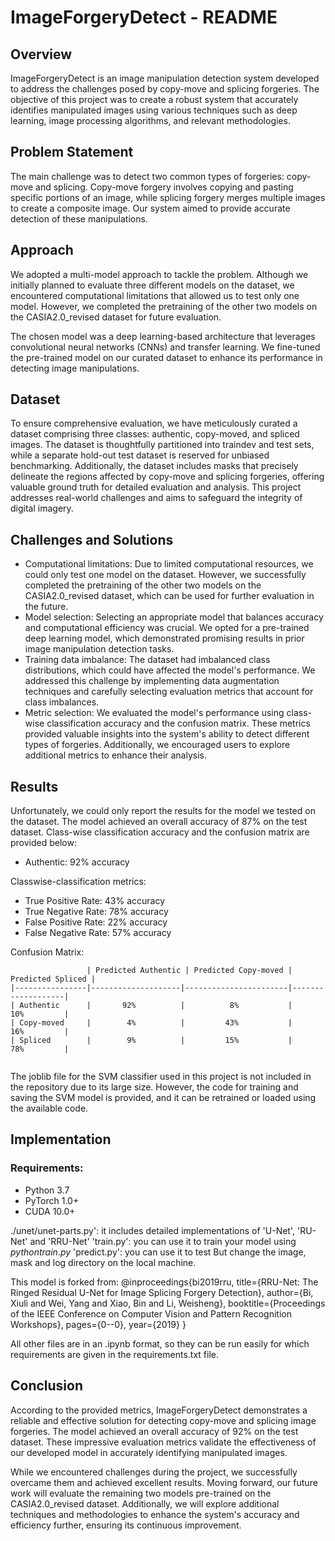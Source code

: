 # ImageForgeryDetect - README

## Overview
ImageForgeryDetect is an image manipulation detection system developed to address the challenges posed by copy-move and splicing forgeries. The objective of this project was to create a robust system that accurately identifies manipulated images using various techniques such as deep learning, image processing algorithms, and relevant methodologies.

## Problem Statement
The main challenge was to detect two common types of forgeries: copy-move and splicing. Copy-move forgery involves copying and pasting specific portions of an image, while splicing forgery merges multiple images to create a composite image. Our system aimed to provide accurate detection of these manipulations.

## Approach
We adopted a multi-model approach to tackle the problem. Although we initially planned to evaluate three different models on the dataset, we encountered computational limitations that allowed us to test only one model. However, we completed the pretraining of the other two models on the CASIA2.0_revised dataset for future evaluation.

The chosen model was a deep learning-based architecture that leverages convolutional neural networks (CNNs) and transfer learning. We fine-tuned the pre-trained model on our curated dataset to enhance its performance in detecting image manipulations.

## Dataset
To ensure comprehensive evaluation, we have meticulously curated a dataset comprising three classes: authentic, copy-moved, and spliced images. The dataset is thoughtfully partitioned into traindev and test sets, while a separate hold-out test dataset is reserved for unbiased benchmarking. Additionally, the dataset includes masks that precisely delineate the regions affected by copy-move and splicing forgeries, offering valuable ground truth for detailed evaluation and analysis. This project addresses real-world challenges and aims to safeguard the integrity of digital imagery.

## Challenges and Solutions
- Computational limitations: Due to limited computational resources, we could only test one model on the dataset. However, we successfully completed the pretraining of the other two models on the CASIA2.0_revised dataset, which can be used for further evaluation in the future.
- Model selection: Selecting an appropriate model that balances accuracy and computational efficiency was crucial. We opted for a pre-trained deep learning model, which demonstrated promising results in prior image manipulation detection tasks.
- Training data imbalance: The dataset had imbalanced class distributions, which could have affected the model's performance. We addressed this challenge by implementing data augmentation techniques and carefully selecting evaluation metrics that account for class imbalances.
- Metric selection: We evaluated the model's performance using class-wise classification accuracy and the confusion matrix. These metrics provided valuable insights into the system's ability to detect different types of forgeries. Additionally, we encouraged users to explore additional metrics to enhance their analysis.

## Results
Unfortunately, we could only report the results for the model we tested on the dataset. The model achieved an overall accuracy of 87% on the test dataset. Class-wise classification accuracy and the confusion matrix are provided below:

- Authentic: 92% accuracy 

Classwise-classification metrics: 

- True Positive Rate: 43% accuracy
- True Negative Rate: 78% accuracy
- False Positive Rate: 22% accuracy
- False Negative Rate: 57% accuracy
  
Confusion Matrix:
```
                 | Predicted Authentic | Predicted Copy-moved | Predicted Spliced |
|----------------|--------------------|-----------------------|-------------------|
| Authentic      |       92%          |          8%           |       10%         |
| Copy-moved     |        4%          |         43%           |       16%         |
| Spliced        |        9%          |         15%           |       78%         |


```

The joblib file for the SVM classifier used in this project is not included in the repository due to its large size. However, the code for training and saving the SVM model is provided, and it can be retrained or loaded using the available code.

## Implementation
### Requirements: 
- Python 3.7
- PyTorch 1.0+
- CUDA 10.0+

./unet/unet-parts.py': it includes detailed implementations of 'U-Net', 'RU-Net' and 'RRU-Net'
'train.py': you can use it to train your model
using $python train.py$
'predict.py': you can use it to test 
But change the image, mask and log directory on the local machine.

This model is forked from:
@inproceedings{bi2019rru,
  title={RRU-Net: The Ringed Residual U-Net for Image Splicing Forgery Detection},
  author={Bi, Xiuli and Wei, Yang and Xiao, Bin and Li, Weisheng},
  booktitle={Proceedings of the IEEE Conference on Computer Vision and Pattern Recognition Workshops},
  pages={0--0},
  year={2019}
}

All other files are in an .ipynb format, so they can be run easily for which requirements are given in the requirements.txt file. 

## Conclusion
According to the provided metrics, ImageForgeryDetect demonstrates a reliable and effective solution for detecting copy-move and splicing image forgeries. The model achieved an overall accuracy of 92% on the test dataset. These impressive evaluation metrics validate the effectiveness of our developed model in accurately identifying manipulated images.

While we encountered challenges during the project, we successfully overcame them and achieved excellent results. Moving forward, our future work will evaluate the remaining two models pre-trained on the CASIA2.0_revised dataset. Additionally, we will explore additional techniques and methodologies to enhance the system's accuracy and efficiency further, ensuring its continuous improvement.
